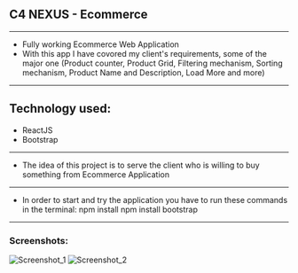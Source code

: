 ## C4 NEXUS - Ecommerce 
___

* Fully working Ecommerce Web Application
* With this app I have covored my client's requirements, some of the major one (Product counter, Product Grid, Filtering mechanism, Sorting mechanism, Product Name and Description, Load More and more)
___

## Technology used:
* ReactJS
* Bootstrap

___
* The idea of this project is to serve the client who is willing to buy something from Ecommerce Application
___
* In order to start and try the application you have to run these commands in the terminal:
 npm install
 npm install bootstrap

___
### Screenshots:

![Screenshot_1](https://github.com/dimiturstefanow/Listify/assets/126346506/1aa3a3f5-aa66-43cb-b19c-cca54e106c18)
![Screenshot_2](https://github.com/dimiturstefanow/Listify/assets/126346506/f1291d66-d965-4dd7-9c46-503946d17110)






